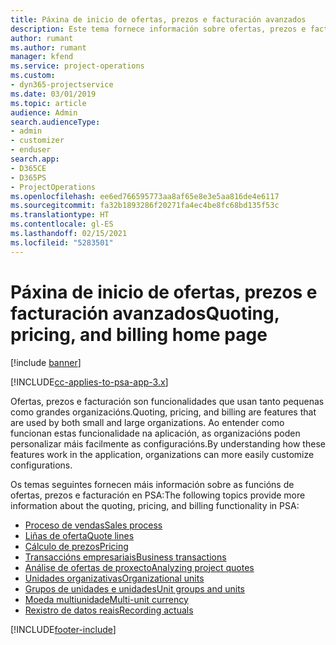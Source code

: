 ```yaml
---
title: Páxina de inicio de ofertas, prezos e facturación avanzados
description: Este tema fornece información sobre ofertas, prezos e facturación.
author: rumant
ms.author: rumant
manager: kfend
ms.service: project-operations
ms.custom:
- dyn365-projectservice
ms.date: 03/01/2019
ms.topic: article
audience: Admin
search.audienceType:
- admin
- customizer
- enduser
search.app:
- D365CE
- D365PS
- ProjectOperations
ms.openlocfilehash: ee6ed766595773aa8af65e8e3e5aa816de4e6117
ms.sourcegitcommit: fa32b1893286f20271fa4ec4be8fc68bd135f53c
ms.translationtype: HT
ms.contentlocale: gl-ES
ms.lasthandoff: 02/15/2021
ms.locfileid: "5283501"
---
```

# <a name="quoting-pricing-and-billing-home-page"></a><span data-ttu-id="6c972-103">Páxina de inicio de ofertas, prezos e facturación avanzados</span><span class="sxs-lookup"><span data-stu-id="6c972-103">Quoting, pricing, and billing home page</span></span>

[!include [banner](../includes/psa-now-project-operations.md)]

[!INCLUDE[cc-applies-to-psa-app-3.x](../includes/cc-applies-to-psa-app-3x.md)]

<span data-ttu-id="6c972-104">Ofertas, prezos e facturación son funcionalidades que usan tanto pequenas como grandes organizacións.</span><span class="sxs-lookup"><span data-stu-id="6c972-104">Quoting, pricing, and billing are features that are used by both small and large organizations.</span></span> <span data-ttu-id="6c972-105">Ao entender como funcionan estas funcionalidade na aplicación, as organizacións poden personalizar máis facilmente as configuracións.</span><span class="sxs-lookup"><span data-stu-id="6c972-105">By understanding how these features work in the application, organizations can more easily customize configurations.</span></span>

<span data-ttu-id="6c972-106">Os temas seguintes fornecen máis información sobre as funcións de ofertas, prezos e facturación en PSA:</span><span class="sxs-lookup"><span data-stu-id="6c972-106">The following topics provide more information about the quoting, pricing, and billing functionality in PSA:</span></span>

- [<span data-ttu-id="6c972-107">Proceso de vendas</span><span class="sxs-lookup"><span data-stu-id="6c972-107">Sales process</span></span>](basic-sales-process.md)
- [<span data-ttu-id="6c972-108">Liñas de oferta</span><span class="sxs-lookup"><span data-stu-id="6c972-108">Quote lines</span></span>](basic-quote-lines.md)
- [<span data-ttu-id="6c972-109">Cálculo de prezos</span><span class="sxs-lookup"><span data-stu-id="6c972-109">Pricing</span></span>](basic-pricing.md)
- [<span data-ttu-id="6c972-110">Transaccións empresariais</span><span class="sxs-lookup"><span data-stu-id="6c972-110">Business transactions</span></span>](basic-business-transactions.md)
- [<span data-ttu-id="6c972-111">Análise de ofertas de proxecto</span><span class="sxs-lookup"><span data-stu-id="6c972-111">Analyzing project quotes</span></span>](basic-analyzing-quotes.md)
- [<span data-ttu-id="6c972-112">Unidades organizativas</span><span class="sxs-lookup"><span data-stu-id="6c972-112">Organizational units</span></span>](advanced-organizational.md)
- [<span data-ttu-id="6c972-113">Grupos de unidades e unidades</span><span class="sxs-lookup"><span data-stu-id="6c972-113">Unit groups and units</span></span>](advanced-units.md)
- [<span data-ttu-id="6c972-114">Moeda multiunidade</span><span class="sxs-lookup"><span data-stu-id="6c972-114">Multi-unit currency</span></span>](advanced-currency.md)
- [<span data-ttu-id="6c972-115">Rexistro de datos reais</span><span class="sxs-lookup"><span data-stu-id="6c972-115">Recording actuals</span></span>](advanced-actuals.md)


[!INCLUDE[footer-include](../includes/footer-banner.md)]